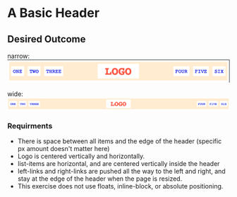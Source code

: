 # A Basic Header

## Desired Outcome

narrow:
![narrow](./desired-outcome-narrow.png)

wide: 
![wide](./desired-outcome-wide.png)

### Requirments
- There is space between all items and the edge of the header (specific px amount doesn't matter here)
- Logo is centered vertically and horizontally.
- list-items are horizontal, and are centered vertically inside the header
- left-links and right-links are pushed all the way to the left and right, and stay at the edge of the header when the page is resized.
- This exercise does not use floats, inline-block, or absolute positioning.